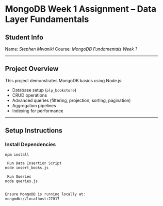 # MongoDB Week 1 Assignment – Data Layer Fundamentals

##  Student Info
Name: *Stephen Mwaniki* 
Course: *MongoDB Fundamentals Week 1*

---

##  Project Overview
This project demonstrates MongoDB basics using Node.js:
- Database setup (`plp_bookstore`)
- CRUD operations
- Advanced queries (filtering, projection, sorting, pagination)
- Aggregation pipelines
- Indexing for performance

---

##  Setup Instructions

###  Install Dependencies
```bash
npm install

 Run Data Insertion Script
node insert_books.js

 Run Queries
node queries.js


Ensure MongoDB is running locally at:
mongodb://localhost:27017
